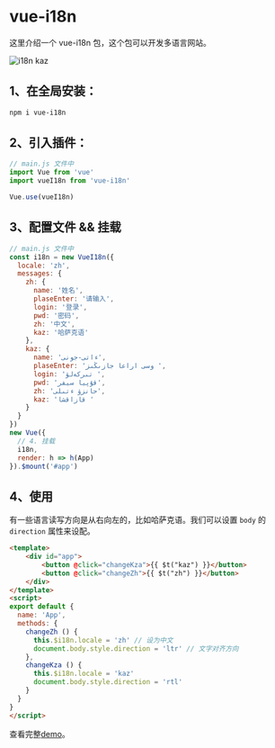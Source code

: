 # vue-i18n

这里介绍一个 vue-i18n 包，这个包可以开发多语言网站。

![i18n kaz](vue-i18n.gif)

## 1、在全局安装：


```bash
npm i vue-i18n
```

## 2、引入插件：


```js
// main.js 文件中
import Vue from 'vue'
import vueI18n from 'vue-i18n'

Vue.use(vueI18n)
```



## 3、配置文件 && 挂载

```js
// main.js 文件中
const i18n = new VueI18n({
  locale: 'zh',
  messages: {
    zh: {
      name: '姓名',
      plaseEnter: '请输入',
      login: '登录',
      pwd: '密码',
      zh: '中文',
      kaz: '哈萨克语'
    },
    kaz: {
      name: 'ءاتى-جونى',
      plaseEnter: 'وسى اراعا جازىڭىز ',
      login: 'تىركەلۋ ',
      pwd: 'قۇپيا سيفر',
      zh: 'حانزۋ ءتىلى',
      kaz: 'قازاقشا '
    }
  }
})
new Vue({
  // 4. 挂载
  i18n,
  render: h => h(App)
}).$mount('#app')
```



## 4、使用

有一些语言读写方向是从右向左的，比如哈萨克语。我们可以设置 `body` 的 `direction` 属性来设配。

```html
<template>
    <div id="app">
        <button @click="changeKza">{{ $t("kaz") }}</button>
        <button @click="changeZh">{{ $t("zh") }}</button>
    </div>
</template>
<script>
export default {
  name: 'App',
  methods: {
    changeZh () {
      this.$i18n.locale = 'zh' // 设为中文
      document.body.style.direction = 'ltr' // 文字对齐方向
    },
    changeKza () {
      this.$i18n.locale = 'kaz'
      document.body.style.direction = 'rtl'
    }
  }
}
</script>
```


查看完整[demo](https://github.com/Elgar17/web-demos)。
 
 <comment-comment/> 
 